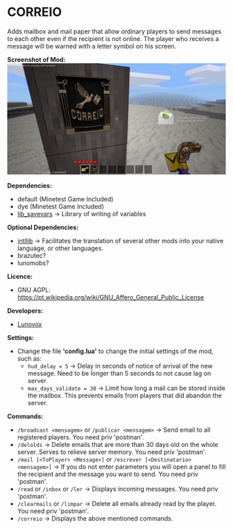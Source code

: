 # CORREIO
Adds mailbox and mail paper that allow ordinary players to send messages to each other even if the recipient is not online. The player who receives a message will be warned with a letter symbol on his screen.

**Screenshot of Mod:**
![](https://raw.githubusercontent.com/Lunovox/correio/master/screenshot.png)

**Dependencies:**
  * default (Minetest Game Included)
  * dye (Minetest Game Included)
  * [lib_savevars](https://github.com/Lunovox/lib_savevars) → Library of writing of variables

**Optional Dependencies:**
  * [intllib](https://github.com/minetest-mods/intllib) → Facilitates the translation of several other mods into your native language, or other languages.
  * brazutec?
  * lunomobs?
  
**Licence:**
 * GNU AGPL: https://pt.wikipedia.org/wiki/GNU_Affero_General_Public_License

**Developers:**
 * [Lunovox](mailto:lunovox@openmailbox.org)

**Settings:**
  * Change the file **'config.lua'** to change the initial settings of the mod, such as:
  	* ````hud_delay = 5```` →  Delay in seconds of notice of arrival of the new message. Need to be longer than 5 seconds to not cause lag on server
	* ````max_days_validate = 30```` → Limit how long a mail can be stored inside the mailbox. This prevents emails from players that did abandon the server.

**Commands:**
 * ````/broadcast <mensagem>```` or ````/publicar <mensagem>```` → Send email to all registered players. You need priv 'postman'.
 * ````/delolds```` → Delete emails that are more than 30 days old on the whole server. Serves to relieve server memory. You need priv 'postman'.
 * ````/mail [<ToPlayer> <Message>]```` or ````/escrever [<Destinatario> <mensagem>]```` → If you do not enter parameters you will open a panel to fill the recipient and the message you want to send. You need priv 'postman'.
 * ````/read```` or ````/inbox```` or ````/ler```` → Displays incoming messages. You need priv 'postman'.
 * ````/clearmails```` or ````/limpar```` → Delete all emails already read by the player. You need priv 'postman'.
 * ````/correio```` → Displays the above mentioned commands.